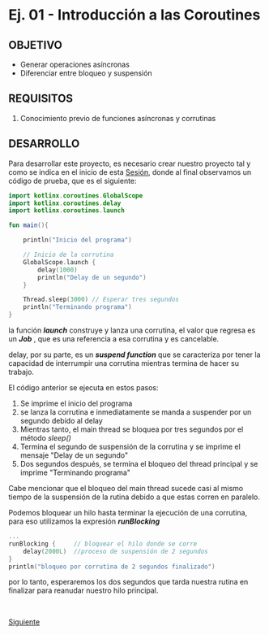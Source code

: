 # Ej. 01 - Introducción a las Coroutines

## OBJETIVO

- Generar operaciones asíncronas 
- Diferenciar entre bloqueo y suspensión

## REQUISITOS

1. Conocimiento previo de funciones asíncronas y corrutinas

## DESARROLLO

Para desarrollar este proyecto, es necesario crear nuestro proyecto tal y como se indica en el inicio de esta [Sesión](../), donde al final observamos un código de prueba, que es el siguiente:

```kotlin
import kotlinx.coroutines.GlobalScope
import kotlinx.coroutines.delay
import kotlinx.coroutines.launch

fun main(){

    println("Inicio del programa")

    // Inicio de la corrutina
    GlobalScope.launch {
        delay(1000)
        println("Delay de un segundo")
    }

    Thread.sleep(3000) // Esperar tres segundos
    println("Terminando programa")
}
```

la función ***launch*** construye y lanza una corrutina, el valor que regresa es un ***Job*** , que es una referencia a esa corrutina y es cancelable.

delay, por su parte, es un ***suspend function*** que se caracteriza por tener la capacidad de interrumpir una corrutina mientras termina de hacer su trabajo. 

El código anterior se ejecuta en estos pasos:

1. Se imprime el inicio del programa
2. se lanza la corrutina e inmediatamente se manda a suspender por un segundo debido al delay
3. Mientras tanto, el main thread se bloquea por tres segundos por el método *sleep()*
4. Termina el segundo de suspensión de la corrutina y se imprime el mensaje "Delay de un segundo"
5. Dos segundos después, se termina el bloqueo del thread principal y se imprime "Terminando programa"

Cabe mencionar que el bloqueo del main thread sucede casi al mismo tiempo de la suspensión de la rutina debido a que estas corren en paralelo.

Podemos bloquear un hilo hasta terminar la ejecución de una corrutina, para eso utilizamos la expresión ***runBlocking***

```kotlin
...
runBlocking {     // bloquear el hilo donde se corre
    delay(2000L)  //proceso de suspensión de 2 segundos
}
println("bloqueo por corrutina de 2 segundos finalizado")
```

por lo tanto, esperaremos los dos segundos que tarda nuestra rutina en finalizar para reanudar nuestro hilo principal.


</br>

[Siguiente](../Reto-01)